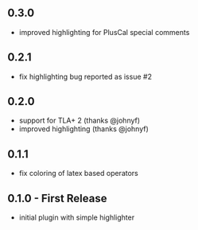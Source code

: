 ## 0.3.0
* improved highlighting for PlusCal special comments

## 0.2.1
* fix highlighting bug reported as issue #2

## 0.2.0
* support for TLA+ 2 (thanks @johnyf)
* improved highlighting (thanks @johnyf)

## 0.1.1
* fix coloring of latex based operators

## 0.1.0 - First Release
* initial plugin with simple highlighter
